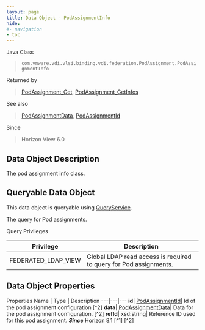 ```yaml
---
layout: page
title: Data Object - PodAssignmentInfo
hide:
#- navigation
- toc
---
```






Java Class
> `com.vmware.vdi.vlsi.binding.vdi.federation.PodAssignment.PodAssignmentInfo`

Returned by
> [PodAssignment_Get](vdi.federation.PodAssignment.md#get), [PodAssignment_GetInfos](vdi.federation.PodAssignment.md#getInfos)

See also
> [PodAssignmentData](vdi.federation.PodAssignment.PodAssignmentData.md), [PodAssignmentId](vdi.entity.PodAssignmentId.md)

Since
> Horizon View 6.0


## Data Object Description

The pod assignment info class.

##  Queryable Data Object

This data object is queryable using [QueryService](vdi.query.QueryService.md "QueryService").

The query for Pod assignments.

Query Privileges

Privilege |  Description
---|---
FEDERATED_LDAP_VIEW|  Global LDAP read access is required to query for Pod assignments.



## Data Object Properties
Properties
Name |  Type |  Description
---|---|---
**id**| [PodAssignmentId](vdi.entity.PodAssignmentId.md)|  Id of the pod assignment configuration [^2]
**data**| [PodAssignmentData](vdi.federation.PodAssignment.PodAssignmentData.md)|  Data for the pod assignment configuration. [^2]
**refId**|  xsd:string|  Reference ID used for this pod assignment.  **_Since_** Horizon 8.1 [^1] [^2]
 


 
